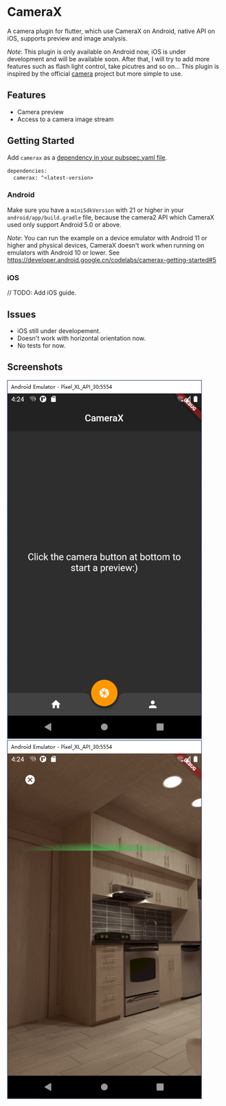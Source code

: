 # CameraX

A camera plugin for flutter, which use CameraX on Android, native API on iOS, supports preview and image analysis.

*Note*: This plugin is only available on Android now, iOS is under development and will be available soon. After that, I will try to add more features such as flash light control, take picutres and so on... This plugin is inspired by the official [camera](https://pub.dev/packages/camera) project but more simple to use.

## Features

- Camera preview
- Access to a camera image stream

## Getting Started

Add `camerax` as a [dependency in your pubspec.yaml file](https://flutter.dev/using-packages/).

```
dependencies:
  camerax: ^<latest-version>
```

### Android

Make sure you have a `miniSdkVersion` with 21 or higher in your `android/app/build.gradle` file, because the camera2 API which CameraX used only support Android 5.0 or above.

*Note*: You can run the example on a device emulator with Android 11 or higher and physical devices, CameraX doesn't work when running on emulators with Android 10 or lower. See https://developer.android.google.cn/codelabs/camerax-getting-started#5

### iOS

// TODO: Add iOS guide.

## Issues

- iOS still under developement.
- Doesn't work with horizontal orientation now.
- No tests for now.

## Screenshots

![Home](https://github.com/yanshouwang/docs/blob/master/camerax/home.png?raw=true)
![Camera](https://github.com/yanshouwang/docs/blob/master/camerax/camera.png?raw=true)
